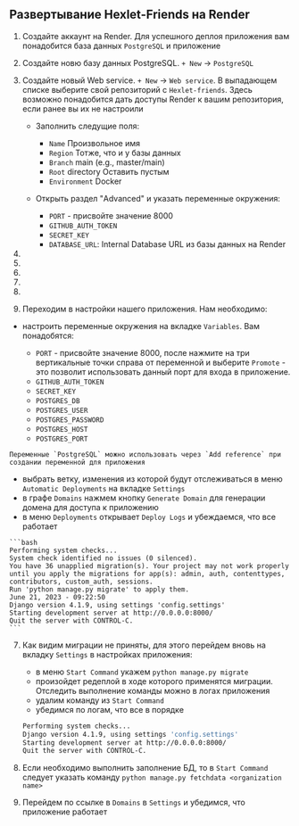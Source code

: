 ## Развертывание Hexlet-Friends на Render

1. Создайте аккаунт на Render. Для успешного деплоя приложения вам понадобится база данных `PostgreSQL` и приложение
2. Создайте новю базу данных PostgreSQL. `+ New` -> `PostgreSQL`
3. Создайте новый Web service. `+ New` -> `Web service`. В выпадающем списке выберите свой репозиторий с `Hexlet-friends`. Здесь возможно понадобится дать доступы Render к вашим репозитория, если ранее вы их не настроили

   - Заполнить следущие поля:

      - `Name` Произвольное имя
      - `Region` Тотже, что и у базы данных
      - `Branch` main (e.g., master/main)
      - `Root` directory Оставить пустым
      - `Environment` Docker

    - Открыть раздел "Advanced" и указать переменные окружения:

      - `PORT` - присвойте значение 8000
      - `GITHUB_AUTH_TOKEN`
      - `SECRET_KEY`
      - `DATABASE_URL`: Internal Database URL из базы данных на Render
6.
7.
8.
9.
10.
11.   Переходим в настройки нашего приложения. Нам необходимо:

   - настроить переменные окружения на вкладке `Variables`. Вам понадобятся:

        - `PORT` - присвойте значение 8000, после нажмите на три вертикальные точки справа от переменной и выберите `Promote` - это позволит использовать данный порт для входа в приложение.
        - `GITHUB_AUTH_TOKEN`
        - `SECRET_KEY`
        - `POSTGRES_DB`
        - `POSTGRES_USER`
        - `POSTGRES_PASSWORD`
        - `POSTGRES_HOST`
        - `POSTGRES_PORT`

    Переменные `PostgreSQL` можно использовать через `Add reference` при создании переменной для приложения

   - выбрать ветку, изменения из которой будут отслеживаться в меню `Automatic Deployments` на вкладке `Settings`
   - в графе `Domains` нажмем кнопку `Generate Domain` для генерации домена для доступа к приложению
   - в меню `Deployments` открывает `Deploy Logs` и убеждаемся, что все работает

    ```bash
    Performing system checks...
    ﻿System check identified no issues (0 silenced).
    ﻿You have 36 unapplied migration(s). Your project may not work properly until you apply the migrations for app(s): admin, auth, contenttypes, contributors, custom_auth, sessions.
    ﻿Run 'python manage.py migrate' to apply them.
    ﻿June 21, 2023 - 09:22:50
    ﻿Django version 4.1.9, using settings 'config.settings'
    ﻿Starting development server at http://0.0.0.0:8000/
    ﻿Quit the server with CONTROL-C.
    ```

7. Как видим миграции не приняты, для этого перейдем вновь на вкладку `Settings` в настройках приложения:

   - в меню `Start Command` укажем `python manage.py migrate`
   - произойдет редеплой в ходе которого применятся миграции. Отследить выполнение команды можно в логах приложения
   - удалим команду из `Start Command`
   - убедимся по логам, что все в порядке

    ```bash
    Performing system checks...
    ﻿Django version 4.1.9, using settings 'config.settings'
    ﻿Starting development server at http://0.0.0.0:8000/
    ﻿Quit the server with CONTROL-C.
    ```

8. Если необходимо выполнить заполнение БД, то в `Start Command` следует указать команду `python manage.py fetchdata <organization name>`
9. Перейдем по ссылке в `Domains` в `Settings` и убедимся, что приложение работает
